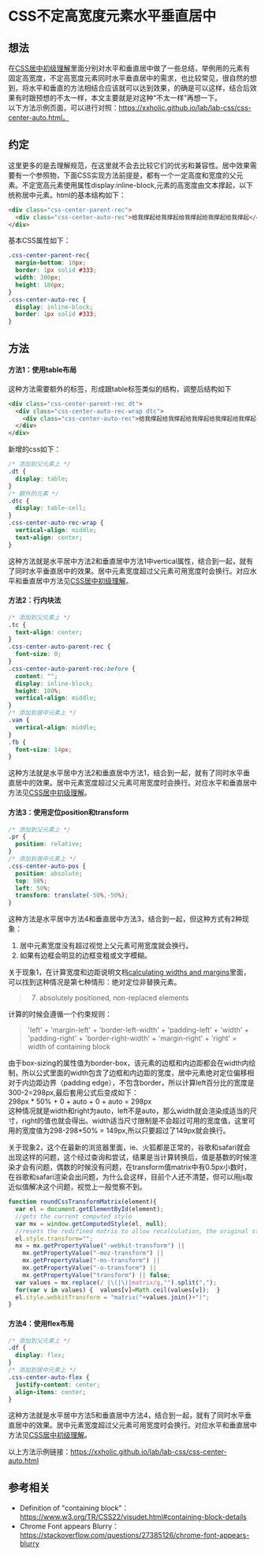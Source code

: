 # CSS不定高宽度元素水平垂直居中
## 想法
在[CSS居中初级理解](https://github.com/XXHolic/blog/issues/3)里面分别对水平和垂直居中做了一些总结，举例用的元素有固定高宽度，不定高宽度元素同时水平垂直居中的需求，也比较常见，很自然的想到，将水平和垂直的方法相结合应该就可以达到效果，的确是可以这样，结合后效果有时跟预想的不太一样，本文主要就是对这种“不太一样”再想一下。  
以下方法示例页面，可以进行对照：https://xxholic.github.io/lab/lab-css/css-center-auto.html。
## 约定
这里更多的是去理解规范，在这里就不会去比较它们的优劣和兼容性。居中效果需要有一个参照物，下面CSS实现方法前提是，都有一个一定高度和宽度的父元素。不定宽高元素使用属性display:inline-block,元素的高宽度由文本撑起，以下统称居中元素。html的基本结构如下：
```html
<div class="css-center-parent-rec">
  <div class="css-center-auto-rec">给我撑起给我撑起给我撑起给我撑起给我撑起</div>
</div>
```
基本CSS属性如下：
```css
.css-center-parent-rec{
  margin-bottom: 10px;
  border: 1px solid #333;
  width: 300px;
  height: 186px;
}
.css-center-auto-rec {
  display: inline-block;
  border: 1px solid #333;
}
```
## 方法
#### 方法1：使用table布局
这种方法需要额外的标签，形成跟table标签类似的结构，调整后结构如下
```html
<div class="css-center-parent-rec dt">
  <div class="css-center-auto-rec-wrap dtc">
    <div class="css-center-auto-rec">给我撑起给我撑起给我撑起给我撑起给我撑起</div>
  </div>
</div>
```
新增的css如下：
```css
/* 添加到父元素上 */
.dt {
  display: table;
}
/* 额外的元素 */
.dtc {
  display: table-cell;
}
.css-center-auto-rec-wrap {
  vertical-align: middle;
  text-align: center;
}
```
这种方法就是水平居中方法2和垂直居中方法1中vertical属性，结合到一起，就有了同时水平垂直居中的效果。居中元素宽度超过父元素可用宽度时会换行。对应水平和垂直居中方法见[CSS居中初级理解](https://github.com/XXHolic/blog/issues/3)。
#### 方法2：行内块法
```css
/* 添加到父元素上 */
.tc {
  text-align: center;
}
.css-center-auto-parent-rec {
  font-size: 0;
}
.css-center-auto-parent-rec:before {
  content: "";
  display: inline-block;
  height: 100%;
  vertical-align: middle;
}
/* 添加到居中元素上 */
.vam {
  vertical-align: middle;
}
.fb {
  font-size: 14px;
}
```
这种方法就是水平居中方法2和垂直居中方法1，结合到一起，就有了同时水平垂直居中的效果。居中元素宽度超过父元素可用宽度时会换行。对应水平和垂直居中方法见[CSS居中初级理解](https://github.com/XXHolic/blog/issues/3)。
#### 方法3：使用定位position和transform
```css
/* 添加到父元素上 */
.pr {
  position: relative;
}
/* 添加到居中元素上 */
.css-center-auto-pos {
  position: absolute;
  top: 50%;
  left: 50%;
  transform: translate(-50%,-50%);
}
```
这种方法是水平居中方法4和垂直居中方法3，结合到一起，但这种方式有2种现象：
1. 居中元素宽度没有超过视觉上父元素可用宽度就会换行。
2. 如果有边框会明显的边框变粗或文字模糊。

关于现象1，在计算宽度和边距说明文档[calculating widths and margins](https://www.w3.org/TR/CSS22/visudet.html#Computing_widths_and_margins)里面，可以找到这种情况是第七种情形：绝对定位非替换元素。
> 7. absolutely positioned, non-replaced elements

计算的时候会遵循一个约束规则：
> 'left' + 'margin-left' + 'border-left-width' + 'padding-left' + 'width' + 'padding-right' + 'border-right-width' + 'margin-right' + 'right' = width of containing block

由于box-sizing的属性值为border-box，该元素的边框和内边距都会在width内绘制，所以公式里面的width包含了边框和内边距的宽度，居中元素绝对定位偏移相对于内边距边界（padding edge），不包含border，所以计算left百分比的宽度是300-2=298px,最后套用公式后变成如下：  
  298px * 50% + 0 + auto + 0 + auto = 298px  
这种情况就是width和right为auto，left不是auto，那么width就会渲染成适当的尺寸，right的值也就会得出。width适当尺寸限制是不会超过可用的宽度值，这里可用的宽度值为298-298*50% = 149px,所以只要超过了149px就会换行。  

关于现象2，这个在最新的浏览器里面，ie、火狐都是正常的，谷歌和safari就会出现这样的问题，这个经过查询和尝试，结果是当计算转换后，值是基数的时候渲染才会有问题，偶数的时候没有问题，在transform值matrix中有0.5px小数时，在谷歌和safari渲染会出问题，为什么会这样，目前个人还不清楚，但可以用js取近似值解决这个问题，视觉上一般觉察不到。
```javascript
function roundCssTransformMatrix(element){
  var el = document.getElementById(element);
  //gets the current computed style
  var mx = window.getComputedStyle(el, null); 
  //resets the redifined matrix to allow recalculation, the original style should be defined in the class not inline.
  el.style.transform=""; 
  mx = mx.getPropertyValue("-webkit-transform") ||
    mx.getPropertyValue("-moz-transform") ||
    mx.getPropertyValue("-ms-transform") ||
    mx.getPropertyValue("-o-transform") ||
    mx.getPropertyValue("transform") || false;
  var values = mx.replace(/ |\(|\)|matrix/g,"").split(",");
  for(var v in values) {  values[v]=Math.ceil(values[v]);  }
  el.style.webkitTransform = "matrix("+values.join()+")";
}

```
#### 方法4：使用flex布局
```css
/* 添加到父元素上 */
.df {
  display: flex;
}
/* 添加到居中元素上 */
.css-center-auto-flex {
  justify-content: center;
  align-items: center;
}
```
这种方法就是水平居中方法5和垂直居中方法4，结合到一起，就有了同时水平垂直居中的效果。居中元素宽度超过父元素可用宽度时会换行。对应水平和垂直居中方法见[CSS居中初级理解](https://github.com/XXHolic/blog/issues/3)。

以上方法示例链接：https://xxholic.github.io/lab/lab-css/css-center-auto.html

## 参考相关
- Definition of "containing block"：https://www.w3.org/TR/CSS22/visudet.html#containing-block-details
- Chrome Font appears Blurry：https://stackoverflow.com/questions/27385126/chrome-font-appears-blurry